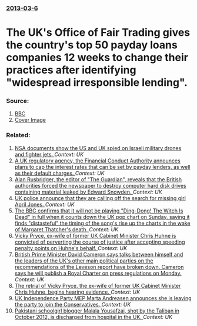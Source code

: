 ### [2013-03-6](/news/2013/03/6/index.md)

# The UK's Office of Fair Trading gives the country's top 50 payday loans companies 12 weeks to change their practices after identifying "widespread irresponsible lending". 




### Source:

1. [BBC](http://www.bbc.co.uk/news/business-21683739)
1. [Cover Image](https://ichef-1.bbci.co.uk/news/1024/media/images/66223000/jpg/_66223085_paydayloanpadominiclipinski.jpg)

### Related:

1. [NSA documents show the US and UK spied on Israeli military drones and fighter jets. ](/news/2016/01/30/nsa-documents-show-the-us-and-uk-spied-on-israeli-military-drones-and-fighter-jets.md) _Context: UK_
2. [A UK regulatory agency, the Financial Conduct Authority announces plans to cap the interest rates that can be set by payday lenders, as well as their default charges. ](/news/2014/07/15/a-uk-regulatory-agency-the-financial-conduct-authority-announces-plans-to-cap-the-interest-rates-that-can-be-set-by-payday-lenders-as-well.md) _Context: UK_
3. [Alan Rusbridger, the editor of "The Guardian", reveals that the British authorities forced the newspaper to destroy computer hard disk drives containing material leaked by Edward Snowden. ](/news/2013/08/20/alan-rusbridger-the-editor-of-the-guardian-reveals-that-the-british-authorities-forced-the-newspaper-to-destroy-computer-hard-disk-drive.md) _Context: UK_
4. [UK police announce that they are calling off the search for missing girl April Jones. ](/news/2013/04/22/uk-police-announce-that-they-are-calling-off-the-search-for-missing-girl-april-jones.md) _Context: UK_
5. [The BBC confirms that it will not be playing "Ding-Dong! The Witch Is Dead" in full when it counts down the UK pop chart on Sunday, saying it finds "distasteful" the timing of the song's rise up the charts in the wake of Margaret Thatcher's death. ](/news/2013/04/12/the-bbc-confirms-that-it-will-not-be-playing-ding-dong-the-witch-is-dead-in-full-when-it-counts-down-the-uk-pop-chart-on-sunday-saying-i.md) _Context: UK_
6. [Vicky Pryce, ex-wife of former UK Cabinet Minister Chris Huhne is convicted of perverting the course of justice after accepting speeding penalty points on Huhne's behalf. ](/news/2013/03/7/vicky-pryce-ex-wife-of-former-uk-cabinet-minister-chris-huhne-is-convicted-of-perverting-the-course-of-justice-after-accepting-speeding-pen.md) _Context: UK_
7. [British Prime Minister David Cameron says talks between himself and the leaders of the UK's other main political parties on the recommendations of the Leveson report have broken down. Cameron says he will publish a Royal Charter on press regulations on Monday. ](/news/2013/03/14/british-prime-minister-david-cameron-says-talks-between-himself-and-the-leaders-of-the-uk-s-other-main-political-parties-on-the-recommendati.md) _Context: UK_
8. [The retrial of Vicky Pryce, the ex-wife of former UK Cabinet Minister Chris Huhne, begins hearing evidence. ](/news/2013/02/25/the-retrial-of-vicky-pryce-the-ex-wife-of-former-uk-cabinet-minister-chris-huhne-begins-hearing-evidence.md) _Context: UK_
9. [UK Independence Party MEP Marta Andreasen announces she is leaving the party to join the Conservatives. ](/news/2013/02/22/uk-independence-party-mep-marta-andreasen-announces-she-is-leaving-the-party-to-join-the-conservatives.md) _Context: UK_
10. [Pakistani schoolgirl blogger Malala Yousafzai, shot by the Taliban in October 2012, is discharged from hospital in the UK. ](/news/2013/01/4/pakistani-schoolgirl-blogger-malala-yousafzai-shot-by-the-taliban-in-october-2012-is-discharged-from-hospital-in-the-uk.md) _Context: UK_
